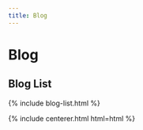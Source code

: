 ```yaml
---
title: Blog
---
```


# <i class="fas fa-feather-alt"></i>Blog


## Blog List

{% include blog-list.html %}

{% include centerer.html html=html %}
